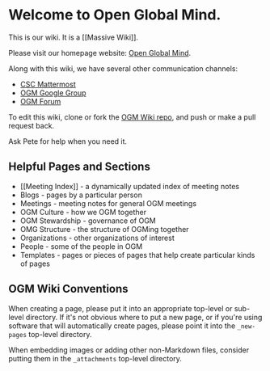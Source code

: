 # Welcome to Open Global Mind.

This is our wiki. It is a [[Massive Wiki]].

Please visit our homepage website: [Open Global Mind](https://www.openglobalmind.com/).

Along with this wiki, we have several other communication channels:

- [CSC Mattermost](https://chat.collectivesensecommons.org)
- [OGM Google Group](https://groups.google.com/g/openglobalmind/)
- [OGM Forum](https://forum.openglobalmind.com/)

To edit this wiki, clone or fork the [OGM Wiki repo](https://github.com/OpenGlobalMind/ogm-wiki), and push or make a pull request back.

Ask Pete for help when you need it.

## Helpful Pages and Sections

- [[Meeting Index]] - a dynamically updated index of meeting notes
- Blogs - pages by a particular person
- Meetings - meeting notes for general OGM meetings
- OGM Culture - how we OGM together
- OGM Stewardship - governance of OGM
- OMG Structure - the structure of OGMing together
- Organizations - other organizations of interest
- People - some of the people in OGM
- Templates - pages or pieces of pages that help create particular kinds of pages

## OGM Wiki Conventions

When creating a page, please put it into an appropriate top-level or sub-level directory.  If it's not obvious where to put a new page, or if you're using software that will automatically create pages, please point it into the `_new-pages` top-level directory.

When embedding images or adding other non-Markdown files, consider putting them in the `_attachments` top-level directory.